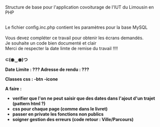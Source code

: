 Structure de base pour l'application covoiturage de l'IUT du Limousin en PHP <br />
<br />

Le fichier config.inc.php contient les paramètres pour la base MySQL <br /> </br>
Vous devez compléter ce travail pour obtenir les écrans demandés.  <br />
Je souhaite un code bien documenté et clair<br />
Merci de respecter la date limte de remise du travail !!!! <br /> <br />
<b> ⊂(◉‿◉)つ <b> <br />

Date Limite : ???
Adresse de rendu : ???

Classes css :
-btn
-icone

A faire :
- verifier que l'on ne peut saisir que des dates dans l'ajout d'un trajet (pattern html ?)
- css pour chaque page (comme dans le livret)
- passer en private les fonctions non publics
- soigner gestion des erreurs (code retour : Ville/Parcours)
